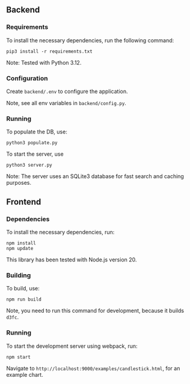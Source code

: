 ## Backend

### Requirements

To install the necessary dependencies, run the following command:

```
pip3 install -r requirements.txt
```

Note: Tested with Python 3.12.

### Configuration

Create `backend/.env` to configure the application.

Note, see all env variables in `backend/config.py`.

### Running

To populate the DB, use:

```
python3 populate.py
```

To start the server, use

```
python3 server.py
```

Note: The server uses an SQLite3 database for fast search and caching purposes.

## Frontend

### Dependencies

To install the necessary dependencies, run:

```
npm install
npm update
```

This library has been tested with Node.js version 20.

### Building

To build, use:

```
npm run build
```

Note, you need to run this command for development, because it builds `d3fc`.

### Running

To start the development server using webpack, run:

```
npm start
```

Navigate to `http://localhost:9000/examples/candlestick.html`, for an example chart.
